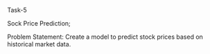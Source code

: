Task-5

Sock Price Prediction;

Problem Statement:
Create a model to predict stock prices based on historical market data.
